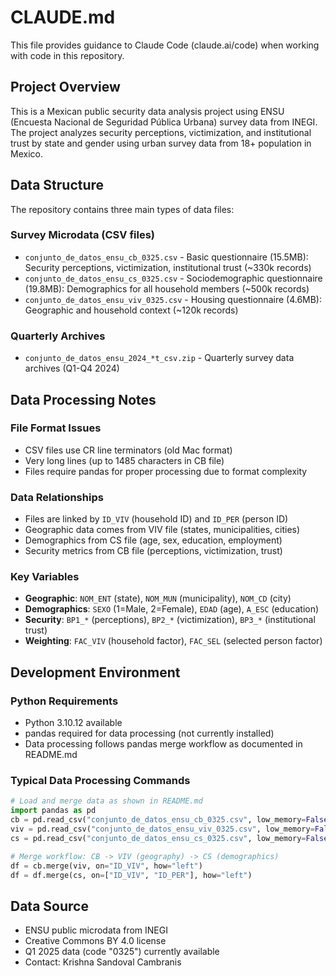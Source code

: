 # CLAUDE.md

This file provides guidance to Claude Code (claude.ai/code) when working with code in this repository.

## Project Overview

This is a Mexican public security data analysis project using ENSU (Encuesta Nacional de Seguridad Pública Urbana) survey data from INEGI. The project analyzes security perceptions, victimization, and institutional trust by state and gender using urban survey data from 18+ population in Mexico.

## Data Structure

The repository contains three main types of data files:

### Survey Microdata (CSV files)
- `conjunto_de_datos_ensu_cb_0325.csv` - Basic questionnaire (15.5MB): Security perceptions, victimization, institutional trust (~330k records)
- `conjunto_de_datos_ensu_cs_0325.csv` - Sociodemographic questionnaire (19.8MB): Demographics for all household members (~500k records)  
- `conjunto_de_datos_ensu_viv_0325.csv` - Housing questionnaire (4.6MB): Geographic and household context (~120k records)

### Quarterly Archives
- `conjunto_de_datos_ensu_2024_*t_csv.zip` - Quarterly survey data archives (Q1-Q4 2024)

## Data Processing Notes

### File Format Issues
- CSV files use CR line terminators (old Mac format)
- Very long lines (up to 1485 characters in CB file)
- Files require pandas for proper processing due to format complexity

### Data Relationships
- Files are linked by `ID_VIV` (household ID) and `ID_PER` (person ID)
- Geographic data comes from VIV file (states, municipalities, cities)
- Demographics from CS file (age, sex, education, employment)
- Security metrics from CB file (perceptions, victimization, trust)

### Key Variables
- **Geographic**: `NOM_ENT` (state), `NOM_MUN` (municipality), `NOM_CD` (city)
- **Demographics**: `SEXO` (1=Male, 2=Female), `EDAD` (age), `A_ESC` (education)
- **Security**: `BP1_*` (perceptions), `BP2_*` (victimization), `BP3_*` (institutional trust)
- **Weighting**: `FAC_VIV` (household factor), `FAC_SEL` (selected person factor)

## Development Environment

### Python Requirements
- Python 3.10.12 available
- pandas required for data processing (not currently installed)
- Data processing follows pandas merge workflow as documented in README.md

### Typical Data Processing Commands
```python
# Load and merge data as shown in README.md
import pandas as pd
cb = pd.read_csv("conjunto_de_datos_ensu_cb_0325.csv", low_memory=False)
viv = pd.read_csv("conjunto_de_datos_ensu_viv_0325.csv", low_memory=False) 
cs = pd.read_csv("conjunto_de_datos_ensu_cs_0325.csv", low_memory=False)

# Merge workflow: CB -> VIV (geography) -> CS (demographics)
df = cb.merge(viv, on="ID_VIV", how="left")
df = df.merge(cs, on=["ID_VIV", "ID_PER"], how="left")
```

## Data Source
- ENSU public microdata from INEGI 
- Creative Commons BY 4.0 license
- Q1 2025 data (code "0325") currently available
- Contact: Krishna Sandoval Cambranis